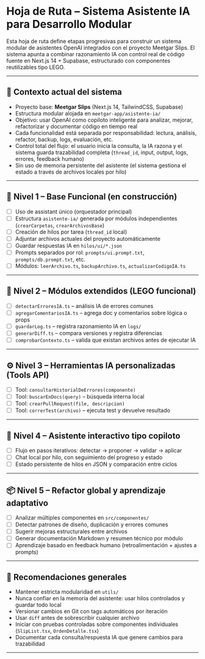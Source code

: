 # Hoja de Ruta – Sistema Asistente IA para Desarrollo Modular

Esta hoja de ruta define etapas progresivas para construir un sistema modular de asistentes OpenAI integrados con el proyecto Meetgar Slips. El sistema apunta a combinar razonamiento IA con control real de código fuente en Next.js 14 + Supabase, estructurado con componentes reutilizables tipo LEGO.

---

## 🧠 Contexto actual del sistema
- Proyecto base: **Meetgar Slips** (Next.js 14, TailwindCSS, Supabase)
- Estructura modular alojada en `meetgar-app/asistente-ia/`
- Objetivo: usar OpenAI como copiloto inteligente para analizar, mejorar, refactorizar y documentar código en tiempo real
- Cada funcionalidad está separada por responsabilidad: lectura, análisis, refactor, backup, logs, evaluación, etc.
- Control total del flujo: el usuario inicia la consulta, la IA razona y el sistema guarda trazabilidad completa (`thread_id`, input, output, logs, errores, feedback humano)
- Sin uso de memoria persistente del asistente (el sistema gestiona el estado a través de archivos locales por hilo)

---

## 🔄 Nivel 1 – Base Funcional (en construcción)
- [ ] Uso de assistant único (orquestador principal)
- [ ] Estructura `asistente-ia/` generada por módulos independientes (`crearCarpetas`, `crearArchivosBase`)
- [ ] Creación de hilos por tarea (`thread_id` local)
- [ ] Adjuntar archivos actuales del proyecto automáticamente
- [ ] Guardar respuestas IA en `hilos/ui/*.json`
- [ ] Prompts separados por rol: `prompts/ui.prompt.txt`, `prompts/db.prompt.txt`, etc.
- [ ] Módulos: `leerArchivo.ts`, `backupArchivo.ts`, `actualizarCodigoIA.ts`

---

## 🧩 Nivel 2 – Módulos extendidos (LEGO funcional)
- [ ] `detectarErroresIA.ts` – análisis IA de errores comunes
- [ ] `agregarComentariosIA.ts` – agrega doc y comentarios sobre lógica o props
- [ ] `guardarLog.ts` – registra razonamiento IA en `logs/`
- [ ] `generarDiff.ts` – compara versiones y registra diferencias
- [ ] `comprobarContexto.ts` – valida que existan archivos antes de ejecutar IA

---

## ⚙️ Nivel 3 – Herramientas IA personalizadas (Tools API)
- [ ] Tool: `consultarHistorialDeErrores(componente)`
- [ ] Tool: `buscarEnDocs(query)` – búsqueda interna local
- [ ] Tool: `crearPullRequest(file, descripcion)`
- [ ] Tool: `correrTest(archivo)` – ejecuta test y devuelve resultado

---

## 🧠 Nivel 4 – Asistente interactivo tipo copiloto
- [ ] Flujo en pasos iterativos: detectar -> proponer -> validar -> aplicar
- [ ] Chat local por hilo, con seguimiento del progreso y estado
- [ ] Estado persistente de hilos en JSON y comparación entre ciclos

---

## 📦 Nivel 5 – Refactor global y aprendizaje adaptativo
- [ ] Analizar múltiples componentes en `src/componentes/`
- [ ] Detectar patrones de diseño, duplicación y errores comunes
- [ ] Sugerir mejoras estructurales entre archivos
- [ ] Generar documentación Markdown y resumen técnico por módulo
- [ ] Aprendizaje basado en feedback humano (retroalimentación + ajustes a prompts)

---

## 🧭 Recomendaciones generales
- Mantener estricta modularidad en `utils/`
- Nunca confiar en la memoria del asistente: usar hilos controlados y guardar todo local
- Versionar cambios en Git con tags automáticos por iteración
- Usar `diff` antes de sobrescribir cualquier archivo
- Iniciar con pruebas controladas sobre componentes individuales (`SlipList.tsx`, `OrdenDetalle.tsx`)
- Documentar cada consulta/respuesta IA que genere cambios para trazabilidad

---

